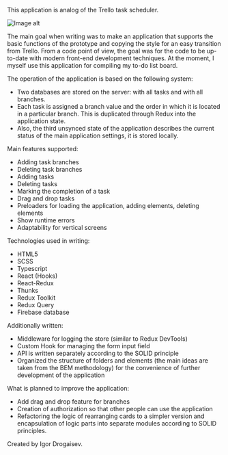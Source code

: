 This application is analog of the Trello task scheduler.

![Image alt](https://github.com/MisterDROG/todollo/tree/master/src/images/DemonstrationGif.gif)

The main goal when writing was to make an application that supports the basic functions of the prototype and copying the style for an easy transition from Trello. From a code point of view, the goal was for the code to be up-to-date with modern front-end development techniques. At the moment, I myself use this application for compiling my to-do list board.

The operation of the application is based on the following system:
- Two databases are stored on the server: with all tasks and with all branches.
- Each task is assigned a branch value and the order in which it is located in a particular branch. This is duplicated through Redux into the application state.
- Also, the third unsynced state of the application describes the current status of the main application settings, it is stored locally.

Main features supported:
- Adding task branches
- Deleting task branches
- Adding tasks
- Deleting tasks
- Marking the completion of a task
- Drag and drop tasks
- Preloaders for loading the application, adding elements, deleting elements
- Show runtime errors
- Adaptability for vertical screens

Technologies used in writing:
- HTML5
- SCSS
- Typescript
- React (Hooks)
- React-Redux
- Thunks
- Redux Toolkit
- Redux Query
- Firebase database

Additionally written:
- Middleware for logging the store (similar to Redux DevTools)
- Custom Hook for managing the form input field
- API is written separately according to the SOLID principle
- Organized the structure of folders and elements (the main ideas are taken from the BEM methodology) for the convenience of further development of the application

What is planned to improve the application:
- Add drag and drop feature for branches
- Creation of authorization so that other people can use the application
- Refactoring the logic of rearranging cards to a simpler version and encapsulation of logic parts into separate modules according to SOLID principles.

Created by Igor Drogaisev.